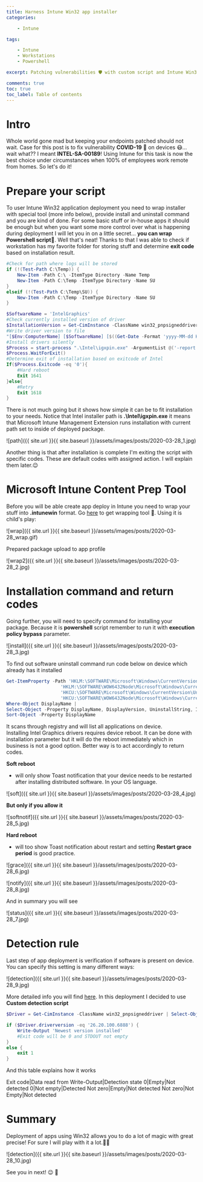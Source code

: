 ```yaml
---
title: Harness Intune Win32 app installer
categories:

    - Intune

tags:

    - Intune
    - Workstations
    - Powershell

excerpt: Patching vulnerabilities 🛡 with custom script and Intune Win32 package deployment 

comments: true
toc: true
toc_label: Table of contents
---
```


# Intro

Whole world gone mad but keeping your endpoints patched should not wait. Case for this post is to fix vulnerability **COVID-19** 🦠 on devices 😷... wait what?? I meant **INTEL-SA-00189**! Using Intune for this task is now the best choice under circumstances when 100% of employees work remote from homes. So let's do it!

# Prepare your script

To user Intune Win32 application deployment you need to wrap installer with special tool (more info below), provide install and uninstall command and you are kind of done. For some basic stuff or in-house apps it should be enough but when you want some more control over what is happening during deployment I will let you in on a little secret... **you can wrap Powershell script**🥂. Well that's neat! Thanks to that I was able to check if workstation has my favorite folder for storing stuff and determine **exit code** based on installation result.

``` powershell
#Check for path where logs will be stored
if (!(Test-Path C:\Temp)) {
    New-Item -Path C:\ -ItemType Directory -Name Temp
    New-Item -Path C:\Temp -ItemType Directory -Name SU
}
elseif (!(Test-Path C:\Temp\SU)) {
    New-Item -Path C:\Temp -ItemType Directory -Name SU
}

$SoftwareName = 'IntelGraphics'
#Check currently installed version of driver
$InstallationVersion = Get-CimInstance -ClassName win32_pnpsigneddriver | Select-Object devicename, manufacturer, driverversion | Where-Object {$PSItem.DeviceName -like 'Intel(R)*HD Graphics*'}
#Write driver version to file
"[$Env:ComputerName] [$SoftwareName] [$((Get-Date -Format 'yyyy-MM-dd HH:mm:ss').ToString())] Installed version $($InstallationVersion.driverversion)" | Out-File -Append -FilePath c:\Temp\SU\IntelGraph.log
#Install drivers silently
$Process = start-process ".\Intel\igxpin.exe" -ArgumentList @('-report c:\temp\su\IntelGraph.log', '-s') -NoNewWindow -Wait -PassThru
$Process.WaitForExit()
#Determine exit of installation based on exitcode of Intel  
If($Process.Exitcode -eq '0'){
    #Hard reboot
    Exit 1641
}else{
    #Retry
    Exit 1618
}
```

There is not much going but it shows how simple it can be to fit installation to your needs. Notice that Intel installer path is **.\Intel\igxpin.exe** it means that Microsoft Intune Management Extension runs installation with current path set to inside of deployed package.

![path]({{ site.url }}{{ site.baseurl }}/assets/images/posts/2020-03-28_1.jpg)

Another thing is that after installation is complete I'm exiting the script with specific codes. These are default codes with assigned action. I will explain them later.😉

# Microsoft Intune Content Prep Tool

Before you will be able create app deploy in Intune you need to wrap your stuff into **.intunewin** format. Go [here](https://github.com/Microsoft/Microsoft-Win32-Content-Prep-Tool) to get wrapping tool 🎁. Using it is child's play:

![wrap]({{ site.url }}{{ site.baseurl }}/assets/images/posts/2020-03-28_wrap.gif)

Prepared package upload to app profile

![wrap2]({{ site.url }}{{ site.baseurl }}/assets/images/posts/2020-03-28_2.jpg)

# Installation command and return codes

Going further, you will need to specify command for installing your package. Because it is **powershell** script remember to run it with **execution policy bypass** parameter.

![install]({{ site.url }}{{ site.baseurl }}/assets/images/posts/2020-03-28_3.jpg)

To find out software uninstall command run code below on device which already has it installed

``` powershell
Get-ItemProperty -Path 'HKLM:\SOFTWARE\Microsoft\Windows\CurrentVersion\Uninstall\*',
                    'HKLM:\SOFTWARE\WOW6432Node\Microsoft\Windows\CurrentVersion\Uninstall\*',
                    'HKCU:\SOFTWARE\Microsoft\Windows\CurrentVersion\Uninstall\*',
                    'HKCU:\SOFTWARE\WOW6432Node\Microsoft\Windows\CurrentVersion\Uninstall\*' -ErrorAction Ignore |
Where-Object DisplayName |
Select-Object -Property DisplayName, DisplayVersion, UninstallString, InstallDate |
Sort-Object -Property DisplayName
```

It scans through registry and will list all applications on device.<br>
Installing Intel Graphics drivers requires device reboot. It can be done with installation parameter but it will do the reboot immediately which in business is not a good option. Better way is to act accordingly to return codes.<br>

**Soft reboot**
- will only show Toast notification that your device needs to be restarted after installing distributed software. In your OS language.

![soft]({{ site.url }}{{ site.baseurl }}/assets/images/posts/2020-03-28_4.jpg)

**But only if you allow it**

![softnotif]({{ site.url }}{{ site.baseurl }}/assets/images/posts/2020-03-28_5.jpg)

**Hard reboot**
- will too show Toast notification about restart and setting **Restart grace period** is good practice.

![grace]({{ site.url }}{{ site.baseurl }}/assets/images/posts/2020-03-28_6.jpg)

![notify]({{ site.url }}{{ site.baseurl }}/assets/images/posts/2020-03-28_8.jpg)

And in summary you will see

![status]({{ site.url }}{{ site.baseurl }}/assets/images/posts/2020-03-28_7.jpg)

# Detection rule

Last step of app deployment is verification if software is present on device. You can specify this setting is many different ways: 

![detection]({{ site.url }}{{ site.baseurl }}/assets/images/posts/2020-03-28_9.jpg)

More detailed info you will find [here](https://docs.microsoft.com/en-us/mem/intune/apps/apps-win32-app-management#step-4-detection-rules). In this deployment I decided to use **Custom detection script**

``` powershell
$Driver = Get-CimInstance -ClassName win32_pnpsigneddriver | Select-Object devicename, manufacturer, driverversion | Where-Object {$PSItem.DeviceName -like 'Intel(R)*HD Graphics*'}

if ($Driver.driverversion -eq '26.20.100.6888') {
    Write-Output 'Newest version installed'
    #Exit code will be 0 and STDOUT not empty
}
else {
    exit 1
}

```

And this table explains how it works

Exit code|Data read from Write-Output|Detection state
0|Empty|Not detected
0|Not empty|Detected
Not zero|Empty|Not detected
Not zero|Not Empty|Not detected

# Summary

Deployment of apps using Win32 allows you to do a lot of magic with great precise! For sure I will play with it a lot.🧙‍♂️

![detection]({{ site.url }}{{ site.baseurl }}/assets/images/posts/2020-03-28_10.jpg)

See you in next! 😉 🧠

